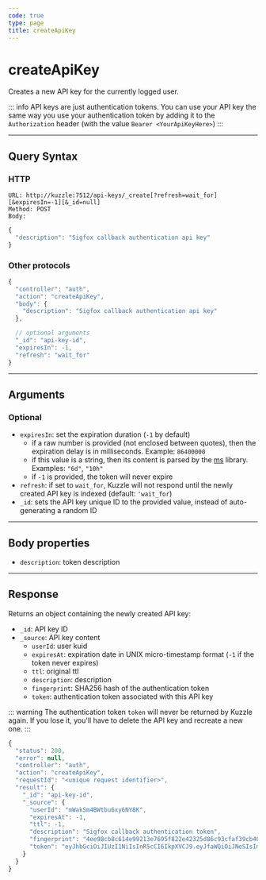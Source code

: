 ```yaml
---
code: true
type: page
title: createApiKey
---
```


# createApiKey

Creates a new API key for the currently logged user.

::: info
API keys are just authentication tokens.
You can use your API key the same way you use your authentication token by adding it to the `Authorization` header (with the value `Bearer <YourApiKeyHere>`)
:::

---

## Query Syntax

### HTTP

```http
URL: http://kuzzle:7512/api-keys/_create[?refresh=wait_for][&expiresIn=-1][&_id=null]
Method: POST
Body:
```

```js
{
  "description": "Sigfox callback authentication api key"
}
```

### Other protocols

```js
{
  "controller": "auth",
  "action": "createApiKey",
  "body": {
    "description": "Sigfox callback authentication api key"
  },

  // optional arguments
  "_id": "api-key-id",
  "expiresIn": -1,
  "refresh": "wait_for"
}
```

---

## Arguments
  
### Optional

- `expiresIn`: set the expiration duration (`-1` by default)
  - if a raw number is provided (not enclosed between quotes), then the expiration delay is in milliseconds. Example: `86400000`
  - if this value is a string, then its content is parsed by the [ms](https://www.npmjs.com/package/ms) library. Examples: `"6d"`, `"10h"`
  - if `-1` is provided, the token will never expire
- `refresh`: if set to `wait_for`, Kuzzle will not respond until the newly created API key is indexed (default: `'wait_for`)
- `_id`: sets the API key unique ID to the provided value, instead of auto-generating a random ID

---

## Body properties

- `description`: token description

---

## Response

Returns an object containing the newly created API key:

- `_id`: API key ID
- `_source`: API key content
  - `userId`: user kuid
  - `expiresAt`: expiration date in UNIX micro-timestamp format (`-1` if the token never expires)
  - `ttl`: original ttl
  - `description`: description
  - `fingerprint`: SHA256 hash of the authentication token
  - `token`: authentication token associated with this API key

::: warning
The authentication token `token` will never be returned by Kuzzle again. If you lose it, you'll have to delete the API key and recreate a new one.
:::

```js
{
  "status": 200,
  "error": null,
  "controller": "auth",
  "action": "createApiKey",
  "requestId": "<unique request identifier>",
  "result": {
    "_id": "api-key-id",
    "_source": {
      "userId": "mWakSm4BWtbu6xy6NY8K",
      "expiresAt": -1,
      "ttl": -1,
      "description": "Sigfox callback authentication token",
      "fingerprint": "4ee98cb8c614e99213e7695f822e42325d86c93cfaf39cb40e860939e784c8e6",
      "token": "eyJhbGciOiJIUzI1NiIsInR5cCI6IkpXVCJ9.eyJfaWQiOiJNeSIsImlhdCI6MTU3MzE4NTkzNSwiZXhwIjoxNTczMTg1OTM0fQ.08qAnSD03V0N1OcviGVUAZEjjv4DxULTgoQQwojn1PA"
    }
  }
}
```
